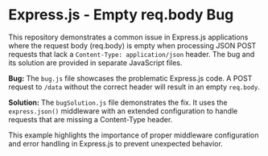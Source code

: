 # Express.js - Empty req.body Bug

This repository demonstrates a common issue in Express.js applications where the request body (req.body) is empty when processing JSON POST requests that lack a `Content-Type: application/json` header.  The bug and its solution are provided in separate JavaScript files.

**Bug:** The `bug.js` file showcases the problematic Express.js code.  A POST request to `/data` without the correct header will result in an empty `req.body`.

**Solution:** The `bugSolution.js` file demonstrates the fix.  It uses the `express.json()` middleware with an extended configuration to handle requests that are missing a Content-Type header. 

This example highlights the importance of proper middleware configuration and error handling in Express.js to prevent unexpected behavior.